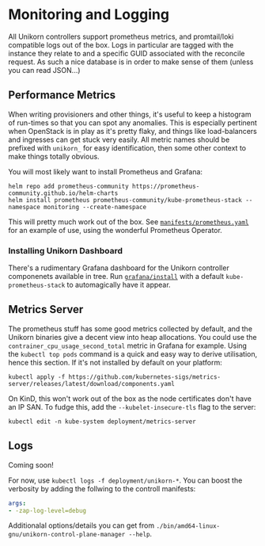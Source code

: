 # Monitoring and Logging

All Unikorn controllers support prometheus metrics, and promtail/loki compatible logs out of the box.
Logs in particular are tagged with the instance they relate to and a specific GUID associated with the reconcile request.
As such a nice database is in order to make sense of them (unless you can read JSON...)

## Performance Metrics

When writing provisioners and other things, it's useful to keep a histogram of run-times so that you can spot any anomalies.
This is especially pertinent when OpenStack is in play as it's pretty flaky, and things like load-balancers and ingresses can get stuck very easily.
All metric names should be prefixed with `unikorn_` for easy identification, then some other context to make things totally obvious.

You will most likely want to install Prometheus and Grafana:

```shell
helm repo add prometheus-community https://prometheus-community.github.io/helm-charts
helm install prometheus prometheus-community/kube-prometheus-stack --namespace monitoring --create-namespace
```

This will pretty much work out of the box.
See [`manifests/prometheus.yaml`](https://github.com/eschercloudai/unikorn/blob/main/manifests/prometheus.yaml) for an example of use, using the wonderful Prometheus Operator.

### Installing Unikorn Dashboard

There's a rudimentary Grafana dashboard for the Unikorn controller componenets available in tree.
Run [`grafana/install`](https://github.com/eschercloudai/unikorn/blob/main/grafana/install) with a default `kube-prometheus-stack` to automagically have it appear.

## Metrics Server

The prometheus stuff has some good metrics collected by default, and the Unikorn binaries give a decent view into heap allocations.
You could use the `contrainer_cpu_usage_second_total` metric in Grafana for example.
Using the `kubectl top pods` command is a quick and easy way to derive utilisation, hence this section.
If it's not installed by default on your platform:

```shell
kubectl apply -f https://github.com/kubernetes-sigs/metrics-server/releases/latest/download/components.yaml
```

On KinD, this won't work out of the box as the node certificates don't have an IP SAN.
To fudge this, add the `--kubelet-insecure-tls` flag to the server:

```shell
kubectl edit -n kube-system deployment/metrics-server
```

## Logs

Coming soon!

For now, use `kubectl logs -f deployment/unikorn-*`.
You can boost the verbosity by adding the follwing to the controll manifests:

```yaml
args:
- -zap-log-level=debug
```

Additionalal options/details you can get from `./bin/amd64-linux-gnu/unikorn-control-plane-manager --help`.
